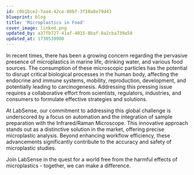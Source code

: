 ```yaml
---
id: c0b1bce2-7aa4-42ce-80bf-3f10a8e79d43
blueprint: blog
title: 'Microplastics in Food'
cover_image: linked.png
updated_by: a37fb727-41af-4015-8baf-8a2cba739a58
updated_at: 1730539980
---
```

In recent times, there has been a growing concern regarding the pervasive presence of microplastics in marine life, drinking water, and various food sources. The consumption of these microscopic particles has the potential to disrupt critical biological processes in the human body, affecting the endocrine and immune systems, mobility, reproduction, development, and potentially leading to carcinogenesis. Addressing this pressing issue requires a collaborative effort from scientists, regulators, industries, and consumers to formulate effective strategies and solutions. 

 

At LabSense, our commitment to addressing this global challenge is underscored by a focus on automation and the integration of sample preparation with the Infrared/Raman Microscope. This innovative approach stands out as a distinctive solution in the market, offering precise microplastic analysis. Beyond enhancing workflow efficiency, these advancements significantly contribute to the accuracy and safety of microplastic studies. 

 

Join LabSense in the quest for a world free from the harmful effects of microplastics - together, we can make a difference.